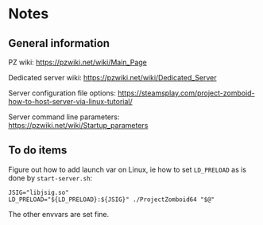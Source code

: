 # Notes

## General information

PZ wiki:
https://pzwiki.net/wiki/Main_Page

Dedicated server wiki:
https://pzwiki.net/wiki/Dedicated_Server

Server configuration file options:
https://steamsplay.com/project-zomboid-how-to-host-server-via-linux-tutorial/

Server command line parameters:
https://pzwiki.net/wiki/Startup_parameters

## To do items

Figure out how to add launch var on Linux, ie how to set `LD_PRELOAD` as is done by `start-server.sh`:

```
JSIG="libjsig.so"
LD_PRELOAD="${LD_PRELOAD}:${JSIG}" ./ProjectZomboid64 "$@"
```

The other envvars are set fine.
